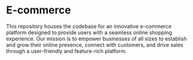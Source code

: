 # E-commerce
This repository houses the codebase for an innovative e-commerce platform designed to provide users with a seamless online shopping experience. Our mission is to empower businesses of all sizes to establish and grow their online presence, connect with customers, and drive sales through a user-friendly and feature-rich platform.
